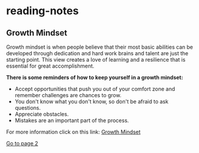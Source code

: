 # reading-notes
## Growth Mindset
Growth mindset is when people believe that their most basic abilities can be developed through dedication and hard work brains and talent are just the starting point. This view creates a love of learning and a resilience that is essential for great accomplishment.
 
 **There is some reminders of how to keep yourself in a growth mindset:**
- Accept opportunities that push you out of your comfort zone and remember challenges are chances to grow.
- You don't know what you don't know, so don't be afraid to ask questions.
- Appreciate obstacles.
- Mistakes are an important part of the process.

For more information click on this link: [Growth Mindset](https://www.brainpickings.org/2014/01/29/carol-dweck-mindset/)

[Go to page 2](Markdown.md)
